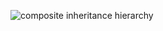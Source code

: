![composite inheritance hierarchy](https://raw.githubusercontent.com/CloudCoreo/audit-aws-multi/master/images/hierarchy.png "composite inheritance hierarchy")
